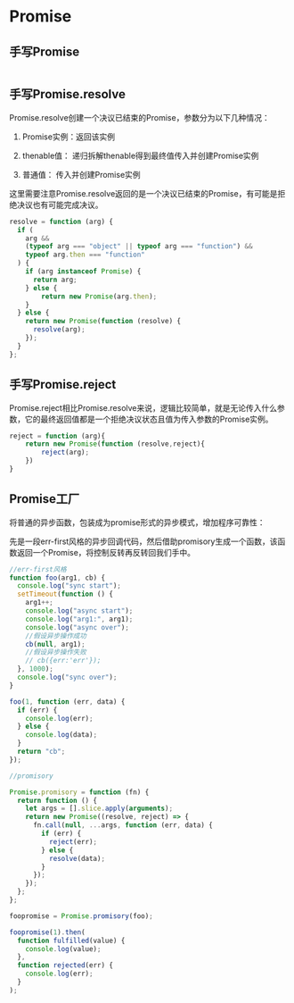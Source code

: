 # Promise

## 手写Promise

```js

```

## 手写Promise.resolve

Promise.resolve创建一个决议已结束的Promise，参数分为以下几种情况：

1. Promise实例：返回该实例

2. thenable值： 递归拆解thenable得到最终值传入并创建Promise实例

3. 普通值： 传入并创建Promise实例

这里需要注意Promise.resolve返回的是一个决议已结束的Promise，有可能是拒绝决议也有可能完成决议。

```js
resolve = function (arg) {
  if (
    arg &&
    (typeof arg === "object" || typeof arg === "function") &&
    typeof arg.then === "function"
  ) {
    if (arg instanceof Promise) {
      return arg;
    } else {
        return new Promise(arg.then);
    }
  } else {
    return new Promise(function (resolve) {
      resolve(arg);
    });
  }
};
```

## 手写Promise.reject

Promise.reject相比Promise.resolve来说，逻辑比较简单，就是无论传入什么参数，它的最终返回值都是一个拒绝决议状态且值为传入参数的Promise实例。

```js
reject = function (arg){
    return new Promise(function (resolve,reject){
        reject(arg);
    })
}
```

## Promise工厂

将普通的异步函数，包装成为promise形式的异步模式，增加程序可靠性：

先是一段err-first风格的异步回调代码，然后借助promisory生成一个函数，该函数返回一个Promise，将控制反转再反转回我们手中。

```js
//err-first风格
function foo(arg1, cb) {
  console.log("sync start");
  setTimeout(function () {
    arg1++;
    console.log("async start");
    console.log("arg1:", arg1);
    console.log("async over");
    //假设异步操作成功
    cb(null, arg1);
    //假设异步操作失败
    // cb({err:'err'});
  }, 1000);
  console.log("sync over");
}

foo(1, function (err, data) {
  if (err) {
    console.log(err);
  } else {
    console.log(data);
  }
  return "cb";
});

//promisory

Promise.promisory = function (fn) {
  return function () {
    let args = [].slice.apply(arguments);
    return new Promise((resolve, reject) => {
      fn.call(null, ...args, function (err, data) {
        if (err) {
          reject(err);
        } else {
          resolve(data);
        }
      });
    });
  };
};

foopromise = Promise.promisory(foo);

foopromise(1).then(
  function fulfilled(value) {
    console.log(value);
  },
  function rejected(err) {
    console.log(err);
  }
);

```
